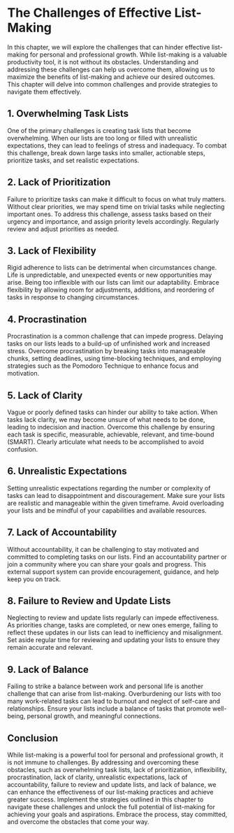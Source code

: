 The Challenges of Effective List-Making
===================================================

In this chapter, we will explore the challenges that can hinder effective list-making for personal and professional growth. While list-making is a valuable productivity tool, it is not without its obstacles. Understanding and addressing these challenges can help us overcome them, allowing us to maximize the benefits of list-making and achieve our desired outcomes. This chapter will delve into common challenges and provide strategies to navigate them effectively.

**1. Overwhelming Task Lists**
------------------------------

One of the primary challenges is creating task lists that become overwhelming. When our lists are too long or filled with unrealistic expectations, they can lead to feelings of stress and inadequacy. To combat this challenge, break down large tasks into smaller, actionable steps, prioritize tasks, and set realistic expectations.

**2. Lack of Prioritization**
-----------------------------

Failure to prioritize tasks can make it difficult to focus on what truly matters. Without clear priorities, we may spend time on trivial tasks while neglecting important ones. To address this challenge, assess tasks based on their urgency and importance, and assign priority levels accordingly. Regularly review and adjust priorities as needed.

**3. Lack of Flexibility**
--------------------------

Rigid adherence to lists can be detrimental when circumstances change. Life is unpredictable, and unexpected events or new opportunities may arise. Being too inflexible with our lists can limit our adaptability. Embrace flexibility by allowing room for adjustments, additions, and reordering of tasks in response to changing circumstances.

**4. Procrastination**
----------------------

Procrastination is a common challenge that can impede progress. Delaying tasks on our lists leads to a build-up of unfinished work and increased stress. Overcome procrastination by breaking tasks into manageable chunks, setting deadlines, using time-blocking techniques, and employing strategies such as the Pomodoro Technique to enhance focus and motivation.

**5. Lack of Clarity**
----------------------

Vague or poorly defined tasks can hinder our ability to take action. When tasks lack clarity, we may become unsure of what needs to be done, leading to indecision and inaction. Overcome this challenge by ensuring each task is specific, measurable, achievable, relevant, and time-bound (SMART). Clearly articulate what needs to be accomplished to avoid confusion.

**6. Unrealistic Expectations**
-------------------------------

Setting unrealistic expectations regarding the number or complexity of tasks can lead to disappointment and discouragement. Make sure your lists are realistic and manageable within the given timeframe. Avoid overloading your lists and be mindful of your capabilities and available resources.

**7. Lack of Accountability**
-----------------------------

Without accountability, it can be challenging to stay motivated and committed to completing tasks on our lists. Find an accountability partner or join a community where you can share your goals and progress. This external support system can provide encouragement, guidance, and help keep you on track.

**8. Failure to Review and Update Lists**
-----------------------------------------

Neglecting to review and update lists regularly can impede effectiveness. As priorities change, tasks are completed, or new ones emerge, failing to reflect these updates in our lists can lead to inefficiency and misalignment. Set aside regular time for reviewing and updating your lists to ensure they remain accurate and relevant.

**9. Lack of Balance**
----------------------

Failing to strike a balance between work and personal life is another challenge that can arise from list-making. Overburdening our lists with too many work-related tasks can lead to burnout and neglect of self-care and relationships. Ensure your lists include a balance of tasks that promote well-being, personal growth, and meaningful connections.

**Conclusion**
--------------

While list-making is a powerful tool for personal and professional growth, it is not immune to challenges. By addressing and overcoming these obstacles, such as overwhelming task lists, lack of prioritization, inflexibility, procrastination, lack of clarity, unrealistic expectations, lack of accountability, failure to review and update lists, and lack of balance, we can enhance the effectiveness of our list-making practices and achieve greater success. Implement the strategies outlined in this chapter to navigate these challenges and unlock the full potential of list-making for achieving your goals and aspirations. Embrace the process, stay committed, and overcome the obstacles that come your way.
